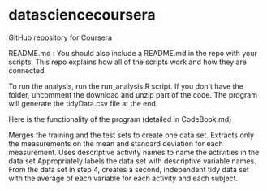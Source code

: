 # datasciencecoursera
GitHub repository for Coursera

README.md : You should also include a README.md in the repo with your scripts. 
This repo explains how all of the scripts work and how they are connected.

To run the analysis, run the run_analysis.R script. If you don't have the folder, uncomment the download and unzip part
of the code. The program will generate the tidyData.csv file at the end.

Here is the functionality of the program (detailed in CodeBook.md)

Merges the training and the test sets to create one data set.
Extracts only the measurements on the mean and standard deviation for each measurement.
Uses descriptive activity names to name the activities in the data set
Appropriately labels the data set with descriptive variable names.
From the data set in step 4, creates a second, independent tidy data set with the average of each variable for each activity and each subject.
